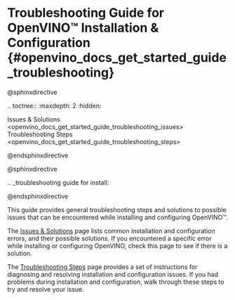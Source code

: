# Troubleshooting Guide for OpenVINO™ Installation & Configuration {#openvino_docs_get_started_guide_troubleshooting}

@sphinxdirective

.. toctree::
   :maxdepth: 2
   :hidden:
   
   Issues & Solutions <openvino_docs_get_started_guide_troubleshooting_issues>
   Troubleshooting Steps <openvino_docs_get_started_guide_troubleshooting_steps>

@endsphinxdirective

@sphinxdirective

.. _troubleshooting guide for install:

@endsphinxdirective

This guide provides general troubleshooting steps and solutions to possible issues that can be encountered while installing and configuring OpenVINO™.

The [Issues & Solutions](./troubleshooting-issues.md) page lists common installation and configuration errors, and their possible solutions. If you encountered a specific error while installing or configuring OpenVINO, check this page to see if there is a solution.

The [Troubleshooting Steps](./troubleshooting-steps.md) page provides a set of instructions for diagnosing and resolving installation and configuration issues. If you had problems during installation and configuration, walk through these steps to try and resolve your issue.
